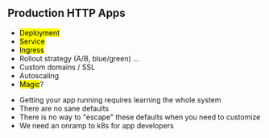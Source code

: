 ## Production HTTP Apps

- <mark>Deployment</mark>
- <mark>Service</mark>
- <mark>Ingress</mark>
- Rollout strategy (A/B, blue/green) ...
- Custom domains / SSL
- Autoscaling
- <mark>Magic</mark>?

<aside class="notes">

- Getting your app running requires learning the whole system
- There are no sane defaults
- There is no way to "escape" these defaults when you need to customize
- We need an onramp to k8s for app developers

</aside>
